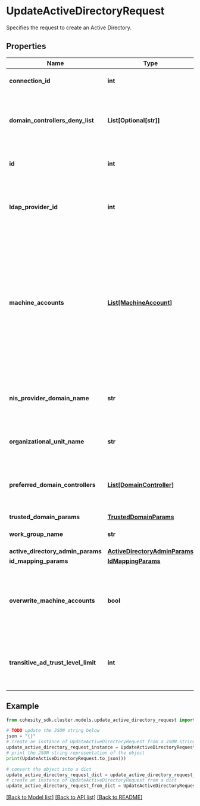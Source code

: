 # UpdateActiveDirectoryRequest

Specifies the request to create an Active Directory.

## Properties

Name | Type | Description | Notes
------------ | ------------- | ------------- | -------------
**connection_id** | **int** | Specifies the id of the connection. | [optional] 
**domain_controllers_deny_list** | **List[Optional[str]]** | Specifies a list of denied domain controllers of this Active Directory Domain. | [optional] 
**id** | **int** | Specifies the id of the Active Directory. | [optional] [readonly] 
**ldap_provider_id** | **int** | Specifies the LDAP provider id which is mapped to this Active Directory | [optional] 
**machine_accounts** | [**List[MachineAccount]**](MachineAccount.md) | Specifies a list of computer names used to identify the Cohesity Cluster on the Active Directory domain. The first machine account is used as primary machine account and it can not be modified. | 
**nis_provider_domain_name** | **str** | Specifies the name of the NIS Provider which is mapped to this Active Directory. | [optional] 
**organizational_unit_name** | **str** | Specifies an optional organizational unit name. | [optional] 
**preferred_domain_controllers** | [**List[DomainController]**](DomainController.md) | Specifies a list of preferred domain controllers of this Active Directory. | [optional] 
**trusted_domain_params** | [**TrustedDomainParams**](TrustedDomainParams.md) |  | [optional] 
**work_group_name** | **str** | Specifies a work group name. | [optional] 
**active_directory_admin_params** | [**ActiveDirectoryAdminParams**](ActiveDirectoryAdminParams.md) |  | [optional] 
**id_mapping_params** | [**IdMappingParams**](IdMappingParams.md) |  | [optional] 
**overwrite_machine_accounts** | **bool** | Specifies if specified machine accounts should overwrite existing machine accounts. | [optional] 
**transitive_ad_trust_level_limit** | **int** | Specifies level of transitive Active Directory trust domains to be used. | [optional] 

## Example

```python
from cohesity_sdk.cluster.models.update_active_directory_request import UpdateActiveDirectoryRequest

# TODO update the JSON string below
json = "{}"
# create an instance of UpdateActiveDirectoryRequest from a JSON string
update_active_directory_request_instance = UpdateActiveDirectoryRequest.from_json(json)
# print the JSON string representation of the object
print(UpdateActiveDirectoryRequest.to_json())

# convert the object into a dict
update_active_directory_request_dict = update_active_directory_request_instance.to_dict()
# create an instance of UpdateActiveDirectoryRequest from a dict
update_active_directory_request_from_dict = UpdateActiveDirectoryRequest.from_dict(update_active_directory_request_dict)
```
[[Back to Model list]](../README.md#documentation-for-models) [[Back to API list]](../README.md#documentation-for-api-endpoints) [[Back to README]](../README.md)


